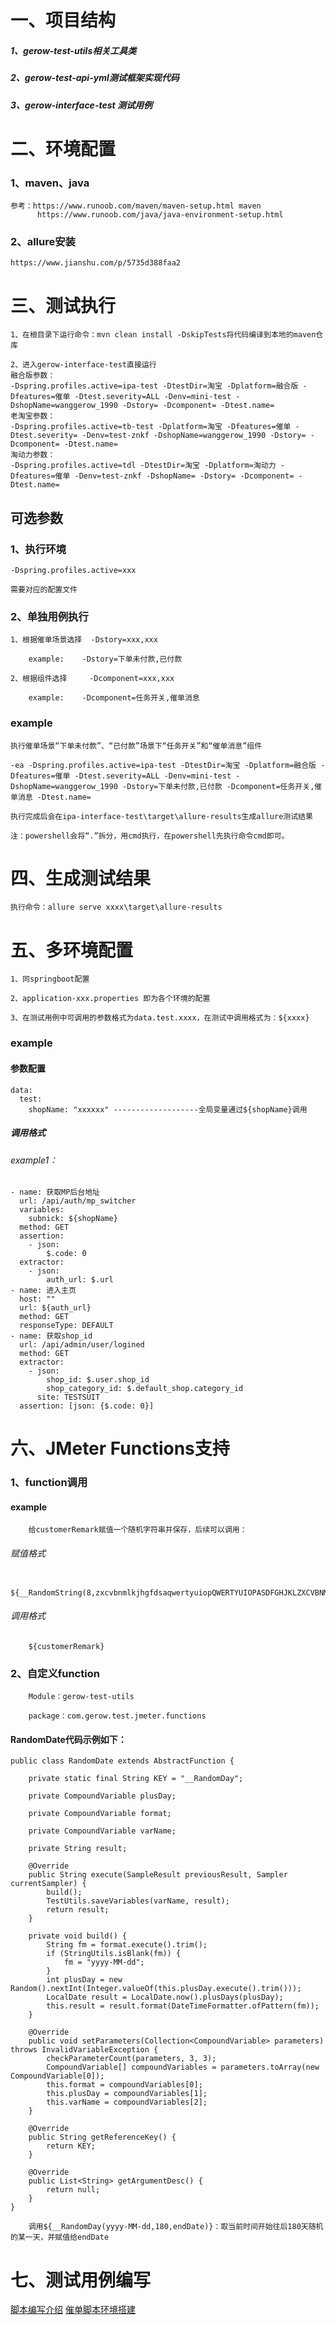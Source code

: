 # 一、项目结构

##### 1、gerow-test-utils相关工具类
##### 2、gerow-test-api-yml测试框架实现代码
##### 3、gerow-interface-test 测试用例


# 二、环境配置

### 1、maven、java 

    参考：https://www.runoob.com/maven/maven-setup.html maven
          https://www.runoob.com/java/java-environment-setup.html
    
### 2、allure安装

    https://www.jianshu.com/p/5735d388faa2

# 三、测试执行

    1、在根目录下运行命令：mvn clean install -DskipTests将代码编译到本地的maven仓库
    
    2、进入gerow-interface-test直接运行
    融合版参数：
    -Dspring.profiles.active=ipa-test -DtestDir=淘宝 -Dplatform=融合版 -Dfeatures=催单 -Dtest.severity=ALL -Denv=mini-test -DshopName=wanggerow_1990 -Dstory= -Dcomponent= -Dtest.name=
    老淘宝参数：
    -Dspring.profiles.active=tb-test -Dplatform=淘宝 -Dfeatures=催单 -Dtest.severity= -Denv=test-znkf -DshopName=wanggerow_1990 -Dstory= -Dcomponent= -Dtest.name=
    淘动力参数：
    -Dspring.profiles.active=tdl -DtestDir=淘宝 -Dplatform=淘动力 -Dfeatures=催单 -Denv=test-znkf -DshopName= -Dstory= -Dcomponent= -Dtest.name=
    
## 可选参数
    
###  1、执行环境 
      
    -Dspring.profiles.active=xxx   
    
    需要对应的配置文件

### 2、单独用例执行
    
    1、根据催单场景选择  -Dstory=xxx,xxx
    
        example:    -Dstory=下单未付款,已付款
    
    2、根据组件选择     -Dcomponent=xxx,xxx
    
        example:    -Dcomponent=任务开关,催单消息
                
### example
       
    执行催单场景“下单未付款”、“已付款”场景下“任务开关”和“催单消息”组件
    
    -ea -Dspring.profiles.active=ipa-test -DtestDir=淘宝 -Dplatform=融合版 -Dfeatures=催单 -Dtest.severity=ALL -Denv=mini-test -DshopName=wanggerow_1990 -Dstory=下单未付款,已付款 -Dcomponent=任务开关,催单消息 -Dtest.name=
                
    执行完成后会在ipa-interface-test\target\allure-results生成allure测试结果
    
    注：powershell会将“.”拆分，用cmd执行，在powershell先执行命令cmd即可。

# 四、生成测试结果

    执行命令：allure serve xxxx\target\allure-results
 
# 五、多环境配置

    1、同springboot配置
    
    2、application-xxx.properties 即为各个环境的配置
    
    3、在测试用例中可调用的参数格式为data.test.xxxx，在测试中调用格式为：${xxxx}
    
### example 

####  参数配置
    
    data:
      test:
        shopName: "xxxxxx" -------------------全局变量通过${shopName}调用
    
#####    调用格式

######      example1：
    - name: 获取MP后台地址
      url: /api/auth/mp_switcher
      variables:
        subnick: ${shopName}
      method: GET
      assertion:
        - json:
            $.code: 0
      extractor:
        - json:
            auth_url: $.url
    - name: 进入主页
      host: ""
      url: ${auth_url}
      method: GET
      responseType: DEFAULT
    - name: 获取shop_id
      url: /api/admin/user/logined
      method: GET
      extractor:
        - json:
            shop_id: $.user.shop_id
            shop_category_id: $.default_shop.category_id
          site: TESTSUIT
      assertion: [json: {$.code: 0}]
# 六、JMeter Functions支持

### 1、function调用
    
####    example

        给customerRemark赋值一个随机字符串并保存，后续可以调用：
         
###### 赋值格式
       
        ${__RandomString(8,zxcvbnmlkjhgfdsaqwertyuiopQWERTYUIOPASDFGHJKLZXCVBNM1234567890,customerRemark)}
         
###### 调用格式

        ${customerRemark}
        
### 2、自定义function
        
        Module：gerow-test-utils
        
        package：com.gerow.test.jmeter.functions

    
#### RandomDate代码示例如下：
        
````
public class RandomDate extends AbstractFunction {

    private static final String KEY = "__RandomDay";

    private CompoundVariable plusDay;

    private CompoundVariable format;

    private CompoundVariable varName;

    private String result;

    @Override
    public String execute(SampleResult previousResult, Sampler currentSampler) {
        build();
        TestUtils.saveVariables(varName, result);
        return result;
    }

    private void build() {
        String fm = format.execute().trim();
        if (StringUtils.isBlank(fm)) {
            fm = "yyyy-MM-dd";
        }
        int plusDay = new Random().nextInt(Integer.valueOf(this.plusDay.execute().trim()));
        LocalDate result = LocalDate.now().plusDays(plusDay);
        this.result = result.format(DateTimeFormatter.ofPattern(fm));
    }

    @Override
    public void setParameters(Collection<CompoundVariable> parameters) throws InvalidVariableException {
        checkParameterCount(parameters, 3, 3);
        CompoundVariable[] compoundVariables = parameters.toArray(new CompoundVariable[0]);
        this.format = compoundVariables[0];
        this.plusDay = compoundVariables[1];
        this.varName = compoundVariables[2];
    }

    @Override
    public String getReferenceKey() {
        return KEY;
    }

    @Override
    public List<String> getArgumentDesc() {
        return null;
    }
}
````   

        调用${__RandomDay(yyyy-MM-dd,180,endDate)}：取当前时间开始往后180天随机的某一天，并赋值给endDate

# 七、测试用例编写
    
   [脚本编写介绍](gerow-interface-test "介绍")
   [催单脚本环境搭建](gerow-interface-test/README_CONF.md "环境搭建")
